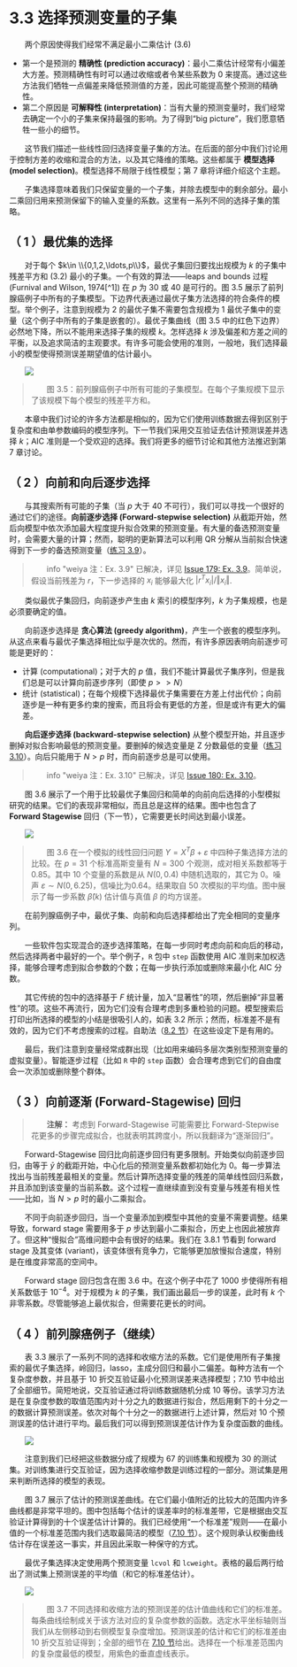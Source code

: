 # 3.3 选择预测变量的子集

<style>p{text-indent:2em;2}</style>

两个原因使得我们经常不满足最小二乘估计 (3.6)

- 第一个是预测的 **精确性 (prediction accuracy)**：最小二乘估计经常有小偏差大方差。预测精确性有时可以通过收缩或者令某些系数为 0 来提高。通过这些方法我们牺牲一点偏差来降低预测值的方差，因此可能提高整个预测的精确性。
- 第二个原因是 **可解释性 (interpretation)**：当有大量的预测变量时，我们经常去确定一个小的子集来保持最强的影响。为了得到“big picture”，我们愿意牺牲一些小的细节。

这节我们描述一些线性回归选择变量子集的方法。在后面的部分中我们讨论用于控制方差的收缩和混合的方法，以及其它降维的策略。这些都属于 **模型选择 (model selection)**。模型选择不局限于线性模型；第 7 章将详细介绍这个主题。

子集选择意味着我们只保留变量的一个子集，并除去模型中的剩余部分。最小二乘回归用来预测保留下的输入变量的系数。这里有一系列不同的选择子集的策略。

## （ 1 ）最优集的选择

对于每个 $k\in \\{0,1,2,\ldots,p\\}$，最优子集回归要找出规模为 $k$ 的子集中残差平方和 (3.2) 最小的子集。一个有效的算法——leaps and bounds 过程 (Furnival and Wilson, 1974[^1]) 在 $p$ 为 30 或 40 是可行的。图 3.5 展示了前列腺癌例子中所有的子集模型。下边界代表通过最优子集方法选择的符合条件的模型。举个例子，注意到规模为 2 的最优子集不需要包含规模为 1 最优子集中的变量（这个例子中所有的子集是嵌套的）。最优子集曲线（图 3.5 中的红色下边界）必然地下降，所以不能用来选择子集的规模 $k$。怎样选择 $k$ 涉及偏差和方差之间的平衡，以及追求简洁的主观要求。有许多可能会使用的准则，一般地，我们选择最小的模型使得预测误差期望值的估计最小。

![](../img/03/fig3.5.png)

> 图 3.5：前列腺癌例子中所有可能的子集模型。在每个子集规模下显示了该规模下每个模型的残差平方和。

本章中我们讨论的许多方法都是相似的，因为它们使用训练数据去得到区别于复杂度和由单参数编码的模型序列。下一节我们采用交互验证去估计预测误差并选择 $k$；AIC 准则是一个受欢迎的选择。我们将更多的细节讨论和其他方法推迟到第 7 章讨论。

## （ 2 ）向前和向后逐步选择

与其搜索所有可能的子集（当 $p$ 大于 40 不可行），我们可以寻找一个很好的通过它们的途径。**向前逐步选择 (Forward-stepwise selection)** 从截距开始，然后向模型中依次添加最大程度提升拟合效果的预测变量。有大量的备选预测变量时，会需要大量的计算；然而，聪明的更新算法可以利用 QR 分解从当前拟合快速得到下一步的备选预测变量（[练习 3.9](https://github.com/szcf-weiya/ESL-CN/issues/179)）。

> info "weiya 注：Ex. 3.9"
    已解决，详见 [Issue 179: Ex. 3.9](https://github.com/szcf-weiya/ESL-CN/issues/179)。简单说，假设当前残差为 $r$，下一步选择的 $x_i$ 能够最大化 $\vert r^Tx_i \vert/\Vert x_i\Vert$.

类似最优子集回归，向前逐步产生由 $k$ 索引的模型序列，$k$ 为子集规模，也是必须要确定的值。

向前逐步选择是 **贪心算法 (greedy algorithm)**，产生一个嵌套的模型序列。从这点来看与最优子集选择相比似乎是次优的。然而，有许多原因表明向前逐步可能是更好的：

- 计算 (computational)；对于大的 $p$ 值，我们不能计算最优子集序列，但是我们总是可以计算向前逐步序列（即使 $p>>N$）
- 统计 (statistical)；在每个规模下选择最优子集需要在方差上付出代价；向前逐步是一种有更多约束的搜索，而且将会有更低的方差，但是或许有更大的偏差。

**向后逐步选择 (backward-stepwise selection)** 从整个模型开始，并且逐步删掉对拟合影响最低的预测变量。要删掉的候选变量是 Z 分数最低的变量（[练习 3.10](https://github.com/szcf-weiya/ESL-CN/issues/180)）。向后只能用于 $N>p$ 时，而向前逐步总是可以使用。

> info "weiya 注：Ex. 3.10"
    已解决，详见 [Issue 180: Ex. 3.10](https://github.com/szcf-weiya/ESL-CN/issues/180)。

图 3.6 展示了一个用于比较最优子集回归和简单的向前向后选择的小型模拟研究的结果。它们的表现非常相似，而且总是这样的结果。图中也包含了 **Forward Stagewise** 回归（下一节），它需要更长时间达到最小误差。

![](../img/03/fig3.6.png)

> 图 3.6 在一个模拟的线性回归问题 $Y=X^T\beta+\varepsilon$ 中四种子集选择方法的比较。在 $p=31$ 个标准高斯变量有 $N=300$ 个观测，成对相关系数都等于 0.85。其中 10 个变量的系数是从 $N(0,0.4)$ 中随机选取的，其它为 0。噪声 $\varepsilon \sim N(0,6.25)$，信噪比为0.64。结果取自 50 次模拟的平均值。图中展示了每一步系数 $\hat{\beta}(k)$ 估计值与真值 $\beta$ 的均方误差。

在前列腺癌例子中，最优子集、向前和向后选择都给出了完全相同的变量序列。

一些软件包实现混合的逐步选择策略，在每一步同时考虑向前和向后的移动，然后选择两者中最好的一个。举个例子，`R` 包中 `step` 函数使用 AIC 准则来加权选择，能够合理考虑到拟合参数的个数；在每一步执行添加或删除来最小化 AIC 分数。

其它传统的包中的选择基于 $F$ 统计量，加入“显著性”的项，然后删掉“非显著性”的项。这些不再流行，因为它们没有合理考虑到多重检验的问题。模型搜索后打印出所选择的模型的小结是很吸引人的，如表 3.2 所示；然而，标准差不是有效的，因为它们不考虑搜索的过程。自助法（[8.2 节](../08-Model-Inference-and-Averaging/8.2-The-`Bootstrap`-and-Maximum-Likelihood-Methods.md)）在这些设定下是有用的。

最后，我们注意到变量经常成群出现（比如用来编码多层次类别型预测变量的虚拟变量）。智能逐步过程（比如 `R` 中的 `step` 函数）会合理考虑到它们的自由度会一次添加或删除整个群体。

## （ 3 ）向前逐渐 (Forward-Stagewise) 回归

> **注解：**
    考虑到 Forward-Stagewise 可能需要比 Forward-Stepwise 花更多的步骤完成拟合，也就表明其跨度小，所以我翻译为“逐渐回归”。

Forward-Stagewise 回归比向前逐步回归有更多限制。开始类似向前逐步回归，由等于 $\bar{y}$ 的截距开始，中心化后的预测变量系数都初始化为 0。每一步算法找出与当前残差最相关的变量。然后计算所选择变量的残差的简单线性回归系数，并且添加到该变量的当前系数。这个过程一直继续直到没有变量与残差有相关性——比如，当 $N>p$ 时的最小二乘拟合。

不同于向前逐步回归，当一个变量添加到模型中其他的变量不需要调整。结果导致，forward stage 需要用多于 $p$ 步达到最小二乘拟合，历史上也因此被放弃了。但这种“慢拟合”高维问题中会有很好的结果。我们在 3.8.1 节看到 forward stage 及其变体 (variant)，该变体很有竞争力，它能够更加放慢拟合速度，特别是在维度非常高的空间中。

Forward stage 回归包含在图 3.6 中。在这个例子中花了 1000 步使得所有相关系数低于 $10^{-4}$。对于规模为 $k$ 的子集，我们画出最后一步的误差，此时有 $k$ 个非零系数。尽管能够追上最优拟合，但需要花更长的时间。

## （ 4 ）前列腺癌例子（继续）

表 3.3 展示了一系列不同的选择和收缩方法的系数。它们是使用所有子集搜索的最优子集选择，岭回归，lasso，主成分回归和最小二偏差。每种方法有一个复杂度参数，并且基于 10 折交互验证最小化预测误差来选择模型；7.10 节中给出了全部细节。简短地说，交互验证通过将训练数据随机分成 10 等份。该学习方法是在复杂度参数的取值范围内对十分之九的数据进行拟合，然后用剩下的十分之一的数据计算预测误差。依次对每个十分之一的数据进行上述计算，然后对 10 个预测误差的估计进行平均。最后我们可以得到预测误差估计作为复杂度函数的曲线。

![](../img/03/tab3.3.png)

注意到我们已经把这些数据分成了规模为 67 的训练集和规模为 30 的测试集。对训练集进行交互验证，因为选择收缩参数是训练过程的一部分。测试集是用来判断所选择的模型的表现。

图 3.7 展示了估计的预测误差曲线。在它们最小值附近的比较大的范围内许多曲线都是非常平坦的。图中包括每个估计的误差率时的标准差带，它是根据由交互验证计算得到的十个误差估计计算的。我们已经使用“一个标准差”规则——在最小值的一个标准差范围内我们选取最简洁的模型（[7.10 节](../07-Model-Assessment-and-Selection/7.10-Cross-Validation.md)）。这个规则承认权衡曲线估计存在误差这一事实，并且因此采取一种保守的方式。

最优子集选择决定使用两个预测变量 `lcvol` 和 `lcweight`。表格的最后两行给出了测试集上预测误差的平均值（和它的标准差估计）。

![](../img/03/fig3.7.png)

> 图 3.7 不同选择和收缩方法的预测误差的估计值曲线和它们的标准差。每条曲线绘制成关于该方法对应的复杂度参数的函数。选定水平坐标轴则当我们从左侧移动到右侧模型复杂度增加。预测误差的估计和它们的标准差由 10 折交互验证得到；全部的细节在 [7.10 节]((../07-Model-Assessment-and-Selection/7.10-Cross-Validation.md))给出。选择在一个标准差范围内的复杂度最低的模型，用紫色的垂直虚线表示。
